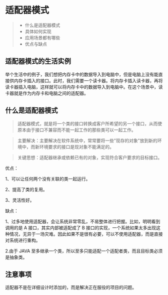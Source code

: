 # 适配器模式

> - 什么是适配器模式
> - 具体如何实现
> - 应用场景都有哪些
> - 优点与缺点


## 适配器模式的生活实例

举个生活中的例子，我们想把内存卡中的数据导入到电脑中，但是电脑上没有能直接供内存卡插入的接口。此时，我们需要一个读卡器。将内存卡插入读卡器，再将读卡器插入电脑，这样就可以将内存卡中的数据导入到电脑中。在这个场景中，读卡器就是作为内存卡和电脑之间的适配器。


## 什么是适配器模式

> 适配器模式，就是将一个类的接口转换成客户所希望的另一个接口，从而使原本由于接口不兼容而不能一起工作的那些类可以一起工作。

> 主要解决：主要解决在软件系统中，常常要将一些"现存的对象"放到新的环境中，而新环境要求的接口是现对象不能满足的。

> 关键思想：适配器继承或依赖已有的对象，实现符合客户要求的目标接口。


优点： 

1、可以让任何两个没有关联的类一起运行。 

2、提高了类的复用。 

3、灵活性好。


缺点： 

1、过多地使用适配器，会让系统非常零乱，不易整体进行把握。比如，明明看到调用的是 A 接口，其实内部被适配成了 B 接口的实现，一个系统如果太多出现这种情况，无异于一场灾难。因此如果不是很有必要，可以不使用适配器，而是直接对系统进行重构。

2.由于 JAVA 至多继承一个类，所以至多只能适配一个适配者类，而且目标类必须是抽象类。


## 注意事项

适配器不是在详细设计时添加的，而是解决正在服役的项目的问题。